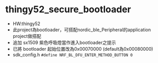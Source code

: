 # thingy52_secure_bootloader
- HW:thingy52
- 此project為bootloader，可搭配nordic_ble_Peripheral的application project做搭配
- 追加 sx1509 紫色呼吸燈當作進入bootloader之提示
- 已將 bootloader 起始位置改為0x00070000 (default為0x00080000)
- sdk_config.h `#define NRF_BL_DFU_ENTER_METHOD_BUTTON 0`
